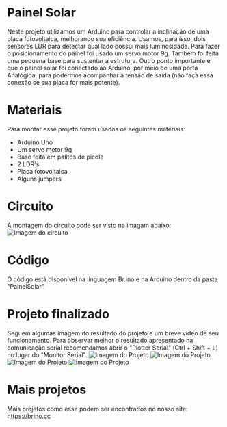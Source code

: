 # Painel Solar
Neste projeto utilizamos um Arduino para controlar a inclinação de uma placa fotovoltaica, melhorando sua eficiência. Usamos, para isso, dois sensores LDR para detectar qual lado possui mais luminosidade. Para fazer o posicionamento do painel foi usado um servo motor 9g. Também foi feita uma pequena base para sustentar a estrutura. Outro ponto importante é que o painel solar foi conectado ao Arduino, por meio de uma porta Analógica, para podermos acompanhar a tensão de saida (não faça essa conexão se sua placa for mais potente).

# Materiais
Para montar esse projeto foram usados os seguintes materiais:

* Arduino Uno
* Um servo motor 9g
* Base feita em palitos de picolé
* 2 LDR's
* Placa fotovoltaica
* Alguns jumpers

# Circuito
A montagem do circuito pode ser visto na imagam abaixo:
![Imagem do circuito](https://github.com/BrinoOficial/PainelSolar/blob/master/PainelSolar_Circuito.png)

# Código
O código está disponível na linguagem Br.ino e na Arduino dentro da pasta "PainelSolar"

# Projeto finalizado
Seguem algumas imagem do resultado do projeto e um breve vídeo de seu funcionamento. Para observar melhor o resultado apresentado na comunicação serial recomendamos abrir o "Plotter Serial" (Ctrl + Shift + L) no lugar do "Monitor Serial".
![Imagem do Projeto](https://github.com/BrinoOficial/PainelSolar/blob/master/Fotos/IMG_5304.jpg)
![Imagem do Projeto](https://github.com/BrinoOficial/PainelSolar/blob/master/Fotos/IMG_5305.jpg)
![Imagem do Projeto](https://github.com/BrinoOficial/PainelSolar/blob/master/Fotos/IMG_5306.jpg)
![Imagem do Projeto](https://github.com/BrinoOficial/PainelSolar/blob/master/Fotos/IMG_5307.jpg)

# Mais projetos
Mais projetos como esse podem ser encontrados no nosso site: https://brino.cc
